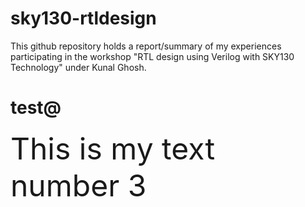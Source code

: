 # sky130-rtldesign
This github repository holds a report/summary of my experiences participating in the workshop "RTL design using Verilog with SKY130 Technology" under Kunal Ghosh.
# test@
<font size="+6"> This is my text number 3</font>
